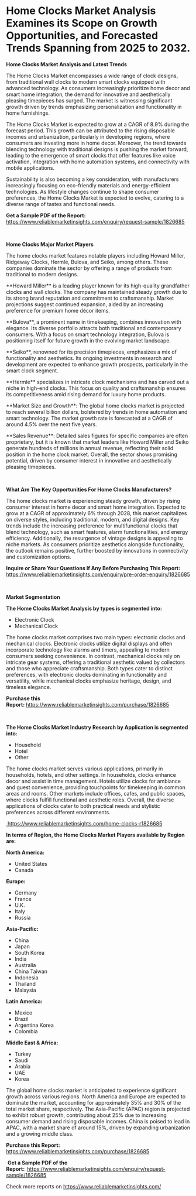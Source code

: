 <p><h1>Home Clocks Market Analysis Examines its Scope on Growth Opportunities, and Forecasted Trends Spanning from 2025 to 2032.</h1></p><p><strong>Home Clocks Market Analysis and Latest Trends</strong></p>
<p><p>The Home Clocks Market encompasses a wide range of clock designs, from traditional wall clocks to modern smart clocks equipped with advanced technology. As consumers increasingly prioritize home decor and smart home integration, the demand for innovative and aesthetically pleasing timepieces has surged. The market is witnessing significant growth driven by trends emphasizing personalization and functionality in home furnishings.</p><p>The Home Clocks Market is expected to grow at a CAGR of 8.9% during the forecast period. This growth can be attributed to the rising disposable incomes and urbanization, particularly in developing regions, where consumers are investing more in home decor. Moreover, the trend towards blending technology with traditional designs is pushing the market forward, leading to the emergence of smart clocks that offer features like voice activation, integration with home automation systems, and connectivity with mobile applications.</p><p>Sustainability is also becoming a key consideration, with manufacturers increasingly focusing on eco-friendly materials and energy-efficient technologies. As lifestyle changes continue to shape consumer preferences, the Home Clocks Market is expected to evolve, catering to a diverse range of tastes and functional needs.</p></p>
<p><strong>Get a Sample PDF of the Report:&nbsp;</strong> <a href="https://www.reliablemarketinsights.com/enquiry/request-sample/1826685?utm_campaign=2285&utm_medium=2&utm_source=Github&utm_content=ia&utm_term=07022025&utm_id=home-clocks">https://www.reliablemarketinsights.com/enquiry/request-sample/1826685</a></p>
<p>&nbsp;</p>
<p><strong>Home Clocks Major Market Players</strong></p>
<p><p>The home clocks market features notable players including Howard Miller, Ridgeway Clocks, Hermle, Bulova, and Seiko, among others. These companies dominate the sector by offering a range of products from traditional to modern designs.</p><p>**Howard Miller** is a leading player known for its high-quality grandfather clocks and wall clocks. The company has maintained steady growth due to its strong brand reputation and commitment to craftsmanship. Market projections suggest continued expansion, aided by an increasing preference for premium home décor items.</p><p>**Bulova**, a prominent name in timekeeping, combines innovation with elegance. Its diverse portfolio attracts both traditional and contemporary consumers. With a focus on smart technology integration, Bulova is positioning itself for future growth in the evolving market landscape.</p><p>**Seiko**, renowned for its precision timepieces, emphasizes a mix of functionality and aesthetics. Its ongoing investments in research and development are expected to enhance growth prospects, particularly in the smart clock segment.</p><p>**Hermle** specializes in intricate clock mechanisms and has carved out a niche in high-end clocks. This focus on quality and craftsmanship ensures its competitiveness amid rising demand for luxury home products.</p><p>**Market Size and Growth**: The global home clocks market is projected to reach several billion dollars, bolstered by trends in home automation and smart technology. The market growth rate is forecasted at a CAGR of around 4.5% over the next five years.</p><p>**Sales Revenue**: Detailed sales figures for specific companies are often proprietary, but it is known that market leaders like Howard Miller and Seiko generate hundreds of millions in annual revenue, reflecting their solid position in the home clock market. Overall, the sector shows promising potential, driven by consumer interest in innovative and aesthetically pleasing timepieces.</p></p>
<p>&nbsp;</p>
<p><strong>What Are The Key Opportunities For Home Clocks Manufacturers?</strong></p>
<p><p>The home clocks market is experiencing steady growth, driven by rising consumer interest in home decor and smart home integration. Expected to grow at a CAGR of approximately 6% through 2028, this market capitalizes on diverse styles, including traditional, modern, and digital designs. Key trends include the increasing preference for multifunctional clocks that blend technology, such as smart features, alarm functionalities, and energy efficiency. Additionally, the resurgence of vintage designs is appealing to niche markets. As consumers prioritize aesthetics alongside functionality, the outlook remains positive, further boosted by innovations in connectivity and customization options.</p></p>
<p><strong>Inquire or Share Your Questions If Any Before Purchasing This Report:</strong> <a href="https://www.reliablemarketinsights.com/enquiry/pre-order-enquiry/1826685?utm_campaign=2285&utm_medium=2&utm_source=Github&utm_content=ia&utm_term=07022025&utm_id=home-clocks">https://www.reliablemarketinsights.com/enquiry/pre-order-enquiry/1826685</a></p>
<p>&nbsp;</p>
<p><strong>Market Segmentation</strong></p>
<p><strong>The Home Clocks Market Analysis by types is segmented into:</strong></p>
<p><ul><li>Electronic Clock</li><li>Mechanical Clock</li></ul></p>
<p><p>The home clocks market comprises two main types: electronic clocks and mechanical clocks. Electronic clocks utilize digital displays and often incorporate technology like alarms and timers, appealing to modern consumers seeking convenience. In contrast, mechanical clocks rely on intricate gear systems, offering a traditional aesthetic valued by collectors and those who appreciate craftsmanship. Both types cater to distinct preferences, with electronic clocks dominating in functionality and versatility, while mechanical clocks emphasize heritage, design, and timeless elegance.</p></p>
<p><strong>Purchase this Report:&nbsp;</strong><a href="https://www.reliablemarketinsights.com/purchase/1826685?utm_campaign=2285&utm_medium=2&utm_source=Github&utm_content=ia&utm_term=07022025&utm_id=home-clocks">https://www.reliablemarketinsights.com/purchase/1826685</a></p>
<p>&nbsp;</p>
<p><strong>The Home Clocks Market Industry Research by Application is segmented into:</strong></p>
<p><ul><li>Household</li><li>Hotel</li><li>Other</li></ul></p>
<p><p>The home clocks market serves various applications, primarily in households, hotels, and other settings. In households, clocks enhance decor and assist in time management. Hotels utilize clocks for ambiance and guest convenience, providing touchpoints for timekeeping in common areas and rooms. Other markets include offices, cafes, and public spaces, where clocks fulfill functional and aesthetic roles. Overall, the diverse applications of clocks cater to both practical needs and stylistic preferences across different environments.</p></p>
<p><a href="https://www.reliablemarketinsights.com/home-clocks-r1826685?utm_campaign=2285&utm_medium=2&utm_source=Github&utm_content=ia&utm_term=07022025&utm_id=home-clocks">&nbsp;https://www.reliablemarketinsights.com/home-clocks-r1826685</a></p>
<p><strong>In terms of Region, the Home Clocks Market Players available by Region are:</strong></p>
<p>
    <p> <strong> North America: </strong>
        <ul>
            <li>United States</li>
            <li>Canada</li>
        </ul>
        </p> 
    <p> <strong> Europe: </strong>
        <ul>
            <li>Germany</li>
            <li>France</li>
            <li>U.K.</li>
            <li>Italy</li>
            <li>Russia</li>
        </ul>
        </p> 
    <p> <strong> Asia-Pacific: </strong>
        <ul>
            <li>China</li>
            <li>Japan</li>
            <li>South Korea</li>
            <li>India</li>
            <li>Australia</li>
            <li>China Taiwan</li>
            <li>Indonesia</li>
            <li>Thailand</li>
            <li>Malaysia</li>
        </ul>
        </p> 
    <p> <strong> Latin America: </strong>
        <ul>
            <li>Mexico</li>
            <li>Brazil</li>
            <li>Argentina Korea</li>
            <li>Colombia</li>
        </ul>
        </p> 
    <p> <strong> Middle East & Africa: </strong>
        <ul>
            <li>Turkey</li>
            <li>Saudi</li>
            <li>Arabia</li>
            <li>UAE</li>
            <li>Korea</li>
        </ul>
    </p>
    </p>
<p><p>The global home clocks market is anticipated to experience significant growth across various regions. North America and Europe are expected to dominate the market, accounting for approximately 35% and 30% of the total market share, respectively. The Asia-Pacific (APAC) region is projected to exhibit robust growth, contributing about 25% due to increasing consumer demand and rising disposable incomes. China is poised to lead in APAC, with a market share of around 15%, driven by expanding urbanization and a growing middle class.</p></p>
<p><strong>Purchase this Report: </strong><a href="https://www.reliablemarketinsights.com/purchase/1826685?utm_campaign=2285&utm_medium=2&utm_source=Github&utm_content=ia&utm_term=07022025&utm_id=home-clocks">https://www.reliablemarketinsights.com/purchase/1826685</a></p>
<p>&nbsp;<strong>Get a Sample PDF of the Report:&nbsp;&nbsp;</strong><a href="https://www.reliablemarketinsights.com/enquiry/request-sample/1826685?utm_campaign=2285&utm_medium=2&utm_source=Github&utm_content=ia&utm_term=07022025&utm_id=home-clocks">https://www.reliablemarketinsights.com/enquiry/request-sample/1826685</a></p>
<p><strong></strong></p>
<p>Check more reports on <a href="https://www.reliablemarketinsights.com/?utm_campaign=2285&utm_medium=2&utm_source=Github&utm_content=ia&utm_term=07022025&utm_id=home-clocks">https://www.reliablemarketinsights.com/</a></p>